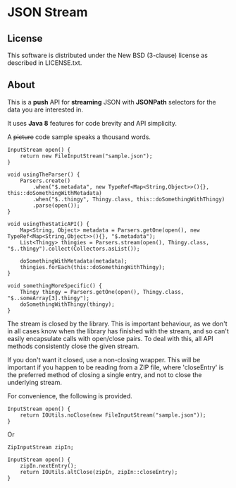 JSON Stream
===========

License
-------

This software is distributed under the New BSD (3-clause) license as described in LICENSE.txt.

About
-----

This is a **push** API for **streaming** JSON with **JSONPath** selectors for the data you are interested in.

It uses **Java 8** features for code brevity and API simplicity.

A ~~picture~~ code sample speaks a thousand words.

```
InputStream open() {
    return new FileInputStream("sample.json");
}

void usingTheParser() {
    Parsers.create()
        .when("$.metadata", new TypeRef<Map<String,Object>>(){}, this::doSomethingWithMetadata)
        .when("$..thingy", Thingy.class, this::doSomethingWithThingy)
        .parse(open());
}

void usingTheStaticAPI() {
    Map<String, Object> metadata = Parsers.getOne(open(), new TypeRef<Map<String,Object>>(){}, "$.metadata");
    List<Thingy> thingies = Parsers.stream(open(), Thingy.class, "$..thingy").collect(Collectors.asList());
    
    doSomethingWithMetadata(metadata);
    thingies.forEach(this::doSomethingWithThingy);
}

void somethingMoreSpecific() {
    Thingy thingy = Parsers.getOne(open(), Thingy.class, "$..someArray[3].thingy");
    doSomethingWithThingy(thingy);
}
```

The stream is closed by the library. This is important behaviour, as we don't in all cases know when
the library has finished with the stream, and so can't easily encapsulate calls with open/close
pairs. To deal with this, all API methods consistently close the given stream.

If you don't want it closed, use a non-closing wrapper. This will be important if you happen to be
reading from a ZIP file, where 'closeEntry' is the preferred method of closing a single entry, and
not to close the underlying stream.

For convenience, the following is provided.

```
InputStream open() {
    return IOUtils.noClose(new FileInputStream("sample.json"));
}
```

Or

```
ZipInputStream zipIn;

InputStream open() {
    zipIn.nextEntry();
    return IOUtils.altClose(zipIn, zipIn::closeEntry);
}
```
